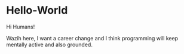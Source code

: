 # Hello-World
Hi Humans!

Wazih here, I want a career change and I think programming will keep mentally active and also grounded.

